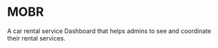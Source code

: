 # MOBR
A car rental service Dashboard that helps admins to see and coordinate their rental services.
